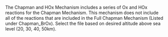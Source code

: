 The Chapman and HOx Mechanism includes a series of Ox and HOx reactions for the Chapman Mechanism. This mechanism does not include all of the reactions that are included in the Full Chapman Mechanism (Listed under Chapman_BrOx). Select the file based on desired altitude above sea level (20, 30, 40, 50km).

